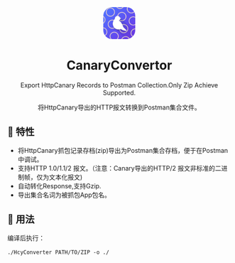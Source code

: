 
<p align="center">

<img src="icon.png" style="width:72px;border-radius:20px;"/>

</p>

<div align="center">

# CanaryConvertor
Export HttpCanary Records to Postman Collection.Only Zip Achieve Supported.

将HttpCanary导出的HTTP报文转换到Postman集合文件。

</div>

## 🍱 特性
* 将HttpCanary抓包记录存档(zip)导出为Postman集合存档，便于在Postman中调试。
* 支持HTTP 1.0/1.1/2 报文。（注意：Canary导出的HTTP/2 报文非标准的二进制帧，仅为文本化报文)
* 自动转化Response,支持Gzip.
* 导出集合名词为被抓包App包名。

## 🌰 用法
编译后执行：
```
./HcyConverter PATH/TO/ZIP -o ./
```
